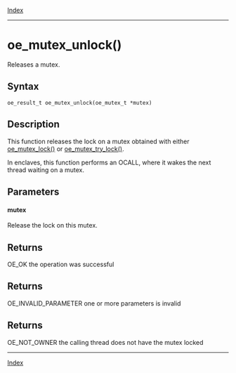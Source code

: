 [Index](index.md)

---
# oe_mutex_unlock()

Releases a mutex.

## Syntax

    oe_result_t oe_mutex_unlock(oe_mutex_t *mutex)
## Description 

This function releases the lock on a mutex obtained with either [oe_mutex_lock()](thread_8h_a704737666b1716f0dd65dd0a02582ec1_1a704737666b1716f0dd65dd0a02582ec1.md) or [oe_mutex_try_lock()](thread_8h_a1b60feef4e9782d2b9d41eb821759cd6_1a1b60feef4e9782d2b9d41eb821759cd6.md).

In enclaves, this function performs an OCALL, where it wakes the next thread waiting on a mutex.



## Parameters

#### mutex

Release the lock on this mutex.

## Returns

OE_OK the operation was successful

## Returns

OE_INVALID_PARAMETER one or more parameters is invalid

## Returns

OE_NOT_OWNER the calling thread does not have the mutex locked

---
[Index](index.md)


